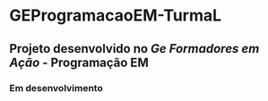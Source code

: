 # GEProgramacaoEM-TurmaL
## Projeto desenvolvido no *Ge Formadores em Ação* - Programação EM

### Em desenvolvimento


